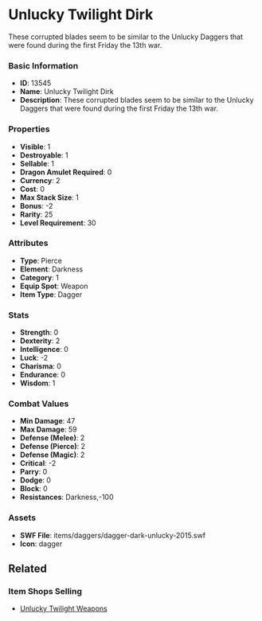 # Unlucky Twilight Dirk

These corrupted blades seem to be similar to the Unlucky Daggers that were found during the first Friday the 13th war. 

### Basic Information

- **ID**: 13545
- **Name**: Unlucky Twilight Dirk
- **Description**: These corrupted blades seem to be similar to the Unlucky Daggers that were found during the first Friday the 13th war. 

### Properties

- **Visible**: 1
- **Destroyable**: 1
- **Sellable**: 1
- **Dragon Amulet Required**: 0
- **Currency**: 2
- **Cost**: 0
- **Max Stack Size**: 1
- **Bonus**: -2
- **Rarity**: 25
- **Level Requirement**: 30

### Attributes

- **Type**: Pierce
- **Element**: Darkness
- **Category**: 1
- **Equip Spot**: Weapon
- **Item Type**: Dagger

### Stats

- **Strength**: 0
- **Dexterity**: 2
- **Intelligence**: 0
- **Luck**: -2
- **Charisma**: 0
- **Endurance**: 0
- **Wisdom**: 1

### Combat Values

- **Min Damage**: 47
- **Max Damage**: 59
- **Defense (Melee)**: 2
- **Defense (Pierce)**: 2
- **Defense (Magic)**: 2
- **Critical**: -2
- **Parry**: 0
- **Dodge**: 0
- **Block**: 0
- **Resistances**: Darkness,-100

### Assets

- **SWF File**: items/daggers/dagger-dark-unlucky-2015.swf
- **Icon**: dagger

## Related

### Item Shops Selling

- [Unlucky Twilight Weapons](../item-shops/428-unlucky-twilight-weapons.md)

